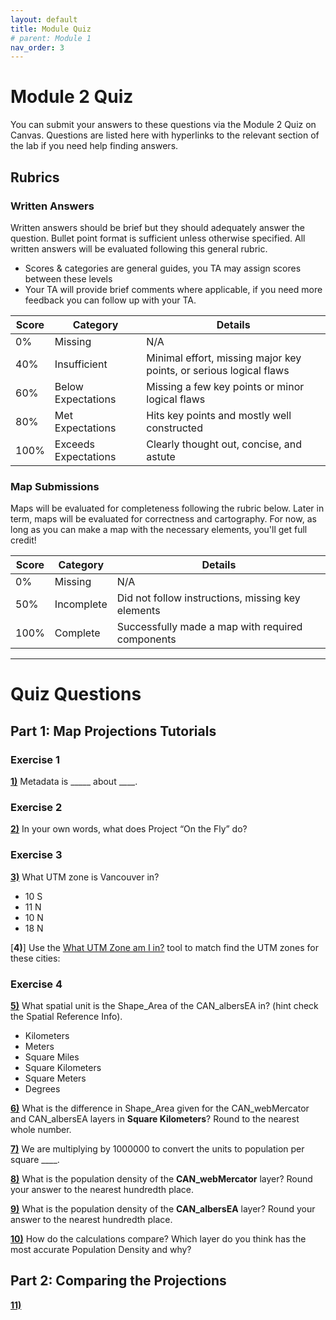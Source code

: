 ```yaml
---
layout: default
title: Module Quiz
# parent: Module 1
nav_order: 3
---
```


# Module 2 Quiz

You can submit your answers to these questions via the Module 2 Quiz on Canvas.  Questions are listed here with hyperlinks to the relevant section of the lab if you need help finding answers.

## Rubrics

### Written Answers 

Written answers should be brief but they should adequately answer the question.  Bullet point format is sufficient unless otherwise specified.  All written answers will be evaluated following this general rubric.

* Scores & categories are general guides, you TA may assign scores between these levels
* Your TA will provide brief comments where applicable, if you need more feedback you can follow up with your TA.

|Score|      Category      |                             Details                              |
|-----|--------------------|------------------------------------------------------------------|
|0%   |Missing             |N/A                                                               |
|40%  |Insufficient        |Minimal effort, missing major key points, or serious logical flaws|
|60%  |Below Expectations  |Missing a few key points or minor logical flaws                   |
|80%  |Met Expectations    |Hits key points and mostly well constructed                       |
|100% |Exceeds Expectations|Clearly thought out, concise, and astute                          |


### Map Submissions

Maps will be evaluated for completeness following the rubric below.  Later in term, maps will be evaluated for correctness and cartography.  For now, as long as you can make a map with the necessary elements, you'll get full credit!

|Score| Category |                     Details                     |
|-----|----------|-------------------------------------------------|
|0%   |Missing   |N/A                                              |
|50%  |Incomplete|Did not follow instructions, missing key elements|
|100% |Complete  |Successfully made a map with required components |

---

# Quiz Questions 

## Part 1: Map Projections Tutorials

### Exercise 1

[**1)**](https://ubc-library-rc.github.io/map-projections/content/exercise1-discover-coord.html#inspecting-the-metadata) Metadata is _____ about ____.


### Exercise 2

[**2)**](https://ubc-library-rc.github.io/map-projections/content/exercise2-transform.html#exercise-2-projecting-on-the-fly) In your own words, what does Project “On the Fly” do?


### Exercise 3

[**3)**](https://ubc-library-rc.github.io/map-projections/content/exercise3-project.html#exercise-3-project-your-data) What UTM zone is Vancouver in?

* 10 S
* 11 N
* 10 N
* 18 N

[**4)**] Use the [What UTM Zone am I in?](https://mangomap.com/robertyoung/maps/69585/what-utm-zone-am-i-in-#) tool to match find the UTM zones for these cities:


### Exercise 4

[**5)**](https://ubc-library-rc.github.io/map-projections/content/exercise4-pop-density.html#inspect-the-attribute-tables) What spatial unit is the Shape_Area of the CAN_albersEA in? (hint check the Spatial Reference Info).

* Kilometers
* Meters
* Square Miles
* Square Kilometers
* Square Meters
* Degrees


[**6)**](https://ubc-library-rc.github.io/map-projections/content/exercise4-pop-density.html#inspect-the-attribute-tables) What is the difference in Shape_Area given for the CAN_webMercator and CAN_albersEA layers in **Square Kilometers**?  Round to the nearest whole number.

<!-- 41,118,591 +- 100 -->


[**7)**](https://ubc-library-rc.github.io/map-projections/content/exercise4-pop-density.html#calculating-population-density)  We are multiplying by 1000000 to convert the units to population per square ____.

<!-- Kilometer -->

[**8)**](https://ubc-library-rc.github.io/map-projections/content/exercise4-pop-density.html#calculating-population-density) What is the population density of the **CAN_webMercator** layer? Round your answer to the nearest hundredth place.

<!-- 0.72433603 -->

[**9)**](https://ubc-library-rc.github.io/map-projections/content/exercise4-pop-density.html#calculating-population-density) What is the population density of the **CAN_albersEA** layer? Round your answer to the nearest hundredth place.

<!-- 3.71718812 -->

[**10)**](https://ubc-library-rc.github.io/map-projections/content/exercise4-pop-density.html#calculating-population-density) How do the calculations compare?  Which layer do you think has the most accurate Population Density and why?


## Part 2: Comparing the Projections

[**11)**](https://ubc-library-rc.github.io/map-projections/content/exercise4-pop-density.html#calculating-population-density) 


<!-- [**1)**](/docs/Application_Part1.md)
In your own words, describe what a map projection is.  Why do we use them and why are they all wrong?

## ArcGIS Pro Tutorial

[**2)**](docs/Application_Part2.md#introductory-tutorial)
Upload your *Central_Wellington_Layout.pdf*.

[**3)**](docs/Application_Part2.md#explore-your-data)
What does the select layer by attributes tool do?

- Find features that meet specific criteria.
- Find features that are in a specific area.
- Find features based on their spatial relationship to other features.


[**4)**](docs/Application_Part2.md#make-a-layout)
A ______ in ArcGIS Pro is a way to put a map on a page and map elements like a north arrow, legend, scale bar, and extent indicator.

- Map frame
- Layout
- Data view
- Geoprocessing pane

[**5)**](docs/Application_Part2.md#use-geoprocessing-tools)
What tool was used to create the 1500 meter zone around the campsites?

- Select by location
- Buffer
- Intersect
- Select by attribute

[**6)**](docs/Application_Part2.md#create-points-on-a-map)
What is the first step when creating a new point layer?

- Create a polygon feature class in the project geodatabase
- Create a raster dataset
- Make sure you are zoomed into your area of interest. 
- Create point feature class in the project geodatabase

## Foundations of Eipdemiology

[**7)**](docs/Application_Part3.md#belief-perseverance)
In your own words, what is belief perseverance and how did it inhibit the development of European medicine? Give your own example of belief perseverance. This can be a historical example or one from your own personal experience.

[**8)**](docs/Application_Part3_1.md#georeferencing)
In your own words, what does georeferencing do?

[**9)**](docs/Application_Part3_1.md#georeferencing#adding-the-deaths-feature-dataset)
A ______ is a file management structure that is unique to ESRI products.

- Folder
- Zipfile
- Shapefile
- Geodatabase

[**10)**](docs/Application_Part3_1.md#georeferencing#inspect-the-data)
How many cholera deaths were recorded in this outbreak? ______ How many locations (points) are in the dataset? ______ What is the highest number of deaths at one location? ______

[**11)**](docs/Application_Part3_2.md#georeferencing#symbolize-by-count)
______ point symbols are sized differently to convey magnitude/intensity.

- Triangular
- Sequential
- Graduated
- Bigger

[**12)**](docs/Application_Part3_3.md#central-tendency)
What do the mean center and directional distribution tell us about a set of points?

[**13)**](docs/Application_Part3_3.md#kernel-density)
Why might Kernel Density be more useful for identifying the source of a source(s) of a cholera outbreak outbreak than the mean center and directional distribution?

[**14)**](https://june-skeeter.github.io/Module1_GEOS270/docs/Application_Part3_4.html)
Upload your *Kernel_Density.pdf*. -->


<!-- 
[**2)**](https://june-skeeter.github.io/Module1_GEOS270/docs/Content_Part1_1.html)
A ______ is a naturally occurring magnet.  They were first used by the ______ civilization in present day Mexico to orient their buildings and towns.

[**3)**](https://june-skeeter.github.io/Module1_GEOS270/docs/Content_Part1_2.html)
The ______ projection revolutionized navigation because mariners could use it to navigate anywhere in the world by following a constant ______.  However, it is problematic for modern day use because it exaggerates the size of landmasses farther from the equator.  


[**5)**](https://june-skeeter.github.io/Module1_GEOS270/docs/Content_Part1_4.html)
The ______ aimed to map lands in Canada based on their suitability for agriculture, forestry, recreation and wildlife.  It was the first digital ______.

[**6)**](https://june-skeeter.github.io/Module1_GEOS270/docs/Content_Part2_1.html)
The first step in creating an abstraction of the earth is to simplify it to a geoid.  The geoid is an abstract representation of the earth that smooths out ______ but preserves elevation differences due to ______ differentials.  Once we have a geiod, we can fit it to an oblate spheriod using either a local or global ______

[**7)**](https://june-skeeter.github.io/Module1_GEOS270/docs/Content_Part2_1.html)
If you are mapping a city like Vancouver, a ______ datum is best.  When mapping the whole world, you'll want to use a ______ datum.

[**8)**](https://june-skeeter.github.io/Module1_GEOS270/docs/Content_Part2_1.html)
______ is a measure of angular distance North/South of the equator and ______ is a measure of angular distance from the prime meridian.  Together, they form a ______, describing locations on the surface of a simplified model of the earth known as a ______ which represents the earth as an oblate spheroid.  

[**9)**](https://june-skeeter.github.io/Module1_GEOS270/docs/Content_Part2_2.html)
The Mercator projection should never be used to calculate:[Area/Distance/Bearing] . (select all that apply)


[**10)**](https://june-skeeter.github.io/Module1_GEOS270/docs/Content_Part2_2.html)
This type projection is great for displaying a small area like the city of Vancouver, but it should not be used to display all of Canada on one map.

* Universal Transverse Mercator
* Conic
* Cylindrical
* Planar

[**11)**](https://june-skeeter.github.io/Module1_GEOS270/docs/Content_Part2_2.html)
A map displaying UBC campus would be a ______ scale map.  A map displaying the whole world would be a ______ scale map.

 -->